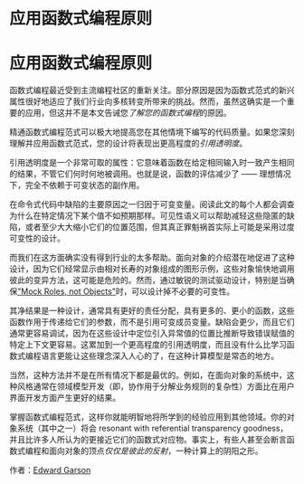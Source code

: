 # 应用函数式编程原则

# 应用函数式编程原则

函数式编程最近受到主流编程社区的重新关注。部分原因是因为函数式范式的新兴属性很好地适应了我们行业向多核转变所带来的挑战。然而，虽然这确实是一个重要的应用，但这并不是本文告诫您*了解您的函数式编程*的原因。

精通函数式编程范式可以极大地提高您在其他情境下编写的代码质量。如果您深刻理解并应用函数式范式，您的设计将表现出更高程度的*引用透明度*。

引用透明度是一个非常可取的属性：它意味着函数在给定相同输入时一致产生相同的结果，不管它们何时何地被调用。也就是说，函数的评估减少了 —— 理想情况下，完全不依赖于可变状态的副作用。

在命令式代码中缺陷的主要原因之一归因于可变变量。阅读此文的每个人都会调查为什么在特定情况下某个值不如预期那样。可见性语义可以帮助减轻这些隐匿的缺陷，或者至少大大缩小它们的位置范围，但其真正罪魁祸首实际上可能是采用过度可变性的设计。

而我们在这方面确实没有得到行业的太多帮助。面向对象的介绍潜在地促进了这种设计，因为它们经常显示由相对长寿的对象组成的图形示例，这些对象愉快地调用彼此的变异方法，这可能是危险的。然而，通过敏锐的测试驱动设计，特别是当确保["Mock Roles, not Objects"](http://www.jmock.org/oopsla2004.pdf)时，可以设计掉不必要的可变性。

其净结果是一种设计，通常具有更好的责任分配，具有更多的、更小的函数，这些函数作用于传递给它们的参数，而不是引用可变成员变量。缺陷会更少，而且它们通常更容易调试，因为在这些设计中定位引入异常值的位置比推断导致错误赋值的特定上下文更容易。这累加到一个更高程度的引用透明度，而且没有什么比学习函数式编程语言更能让这些理念深入人心的了，在这种计算模型是常态的地方。

当然，这种方法并不是在所有情况下都是最优的。例如，在面向对象的系统中，这种风格通常在领域模型开发（即，协作用于分解业务规则的复杂性）方面比在用户界面开发方面产生更好的结果。

掌握函数式编程范式，这样你就能明智地将所学到的经验应用到其他领域。你的对象系统（其中之一）将会 resonant with referential transparency goodness，并且比许多人所认为的更接近它们的函数式对应物。事实上，有些人甚至会断言函数式编程和面向对象的顶点*仅仅是彼此的反射*，一种计算上的阴阳之形。

作者：[Edward Garson](http://programmer.97things.oreilly.com/wiki/index.php/Edward_Garson)
